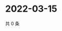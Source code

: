 # 2022-03-15

共 0 条

<!-- BEGIN WEIBO -->
<!-- 最后更新时间 Tue Mar 15 2022 02:20:10 GMT+0800 (China Standard Time) -->

<!-- END WEIBO -->
